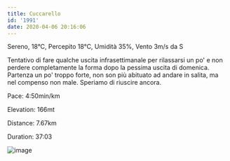 ```yaml
---
title: Cuccarello
id: '1991'
date: 2020-04-06 20:16:06
---
```


Sereno, 18°C, Percepito 18°C, Umidità 35%, Vento 3m/s da S

Tentativo di fare qualche uscita infrasettimanale per rilassarsi un po' e non perdere completamente la forma dopo la pessima uscita di domenica. Partenza un po' troppo forte, non son più abituato ad andare in salita, ma nel compenso non male. Speriamo di riuscire ancora.

Pace: 4:50min/km

Elevation: 166mt

Distance: 7.67km

Duration: 37:03



 
![image](/images/2021/08/20200406-activity-map.png)